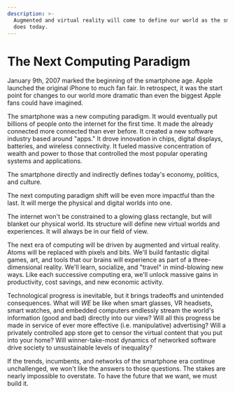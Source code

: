 ```yaml
---
description: >-
  Augmented and virtual reality will come to define our world as the smartphone
  does today.
---
```


# The Next Computing Paradigm

January 9th, 2007 marked the beginning of the smartphone age. Apple launched the original iPhone to much fan fair. In retrospect, it was the start point for changes to our world more dramatic than even the biggest Apple fans could have imagined.

The smartphone was a new computing paradigm. It would eventually put billions of people onto the internet for the first time. It made the already connected more connected than ever before. It created a new software industry based around "apps." It drove innovation in chips, digital displays, batteries, and wireless connectivity. It fueled massive concentration of wealth and power to those that controlled the most popular operating systems and applications.

The smartphone directly and indirectly defines today's economy, politics, and culture.

The next computing paradigm shift will be even more impactful than the last. It will merge the physical and digital worlds into one.

The internet won't be constrained to a glowing glass rectangle, but will blanket our physical world. Its structure will define new virtual worlds and experiences. It will always be in our field of view.

The next era of computing will be driven by augmented and virtual reality. Atoms will be replaced with pixels and bits. We'll build fantastic digital games, art, and tools that our brains will experience as part of a three-dimensional reality. We'll learn, socialize, and "travel" in mind-blowing new ways. Like each successive computing era, we'll unlock massive gains in productivity, cost savings, and new economic activity.

Technological progress is inevitable, but it brings tradeoffs and unintended consequences. What will _WE_ be like when smart glasses, VR headsets, smart watches, and embedded computers endlessly stream the world's information \(good and bad\) directly into our view? Will all this progress be made in service of ever more effective \(i.e. manipulative\) advertising? Will a privately controlled app store get to censor the virtual content that you put into your home? Will winner-take-most dynamics of networked software drive society to unsustainable levels of inequality?

If the trends, incumbents, and networks of the smartphone era continue unchallenged, we won't like the answers to those questions. The stakes are nearly impossible to overstate. To have the future that we want, we must build it.

